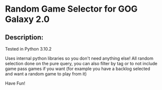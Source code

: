 # Random Game Selector for GOG Galaxy 2.0

## Description:
Tested in Python 3.10.2

Uses internal python libraries so you don't need anything else!
All random selection done on the pure query, you can also filter by tag or to not include game pass games if you want
(for example you have a backlog selected and want a random game to play from it)

Have Fun!